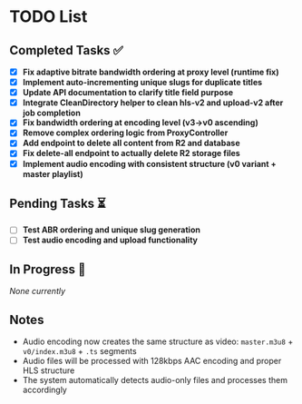 # TODO List

## Completed Tasks ✅

- [x] **Fix adaptive bitrate bandwidth ordering at proxy level (runtime fix)**
- [x] **Implement auto-incrementing unique slugs for duplicate titles**
- [x] **Update API documentation to clarify title field purpose**
- [x] **Integrate CleanDirectory helper to clean hls-v2 and upload-v2 after job completion**
- [x] **Fix bandwidth ordering at encoding level (v3->v0 ascending)**
- [x] **Remove complex ordering logic from ProxyController**
- [x] **Add endpoint to delete all content from R2 and database**
- [x] **Fix delete-all endpoint to actually delete R2 storage files**
- [x] **Implement audio encoding with consistent structure (v0 variant + master playlist)**

## Pending Tasks ⏳

- [ ] **Test ABR ordering and unique slug generation**
- [ ] **Test audio encoding and upload functionality**

## In Progress 🚧

*None currently*

## Notes

- Audio encoding now creates the same structure as video: `master.m3u8` + `v0/index.m3u8` + `.ts` segments
- Audio files will be processed with 128kbps AAC encoding and proper HLS structure
- The system automatically detects audio-only files and processes them accordingly



